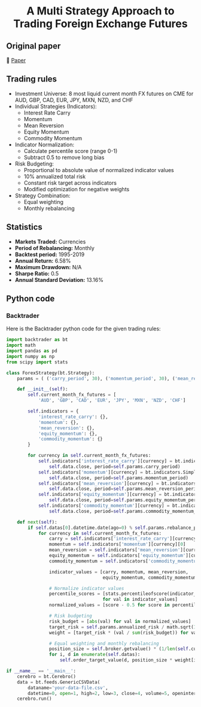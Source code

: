 <div align="center">
  <h1>A Multi Strategy Approach to Trading Foreign Exchange Futures</h1>
</div>

## Original paper

📕 [Paper](https://papers.ssrn.com/sol3/papers.cfm?abstract_id=3322717)

## Trading rules

- Investment Universe: 8 most liquid current month FX futures on CME for AUD, GBP, CAD, EUR, JPY, MXN, NZD, and CHF
- Individual Strategies (Indicators):
    - Interest Rate Carry
    - Momentum
    - Mean Reversion
    - Equity Momentum
    - Commodity Momentum
- Indicator Normalization:
    - Calculate percentile score (range 0-1)
    - Subtract 0.5 to remove long bias
- Risk Budgeting:
    - Proportional to absolute value of normalized indicator values
    - 10% annualized total risk
    - Constant risk target across indicators
    - Modified optimization for negative weights
- Strategy Combination:
    - Equal weighting
    - Monthly rebalancing

## Statistics

- **Markets Traded:** Currencies
- **Period of Rebalancing:** Monthly
- **Backtest period:** 1995-2019
- **Annual Return:** 6.58%
- **Maximum Drawdown:** N/A
- **Sharpe Ratio:** 0.5
- **Annual Standard Deviation:** 13.16%

## Python code

### Backtrader

Here is the Backtrader python code for the given trading rules:

```python
import backtrader as bt
import math
import pandas as pd
import numpy as np
from scipy import stats

class ForexStrategy(bt.Strategy):
    params = ( ('carry_period', 30), ('momentum_period', 30), ('mean_reversion_period', 30), ('equity_momentum_period', 30), ('commodity_momentum_period', 30), ('rebalance_period', 30), ('annualized_risk', 0.1), )

    def __init__(self):
        self.current_month_fx_futures = [
            'AUD', 'GBP', 'CAD', 'EUR', 'JPY', 'MXN', 'NZD', 'CHF']

        self.indicators = {
            'interest_rate_carry': {},
            'momentum': {},
            'mean_reversion': {},
            'equity_momentum': {},
            'commodity_momentum': {}
        }

        for currency in self.current_month_fx_futures:
            self.indicators['interest_rate_carry'][currency] = bt.indicators.SimpleMovingAverage(
                self.data.close, period=self.params.carry_period)
            self.indicators['momentum'][currency] = bt.indicators.SimpleMovingAverage(
                self.data.close, period=self.params.momentum_period)
            self.indicators['mean_reversion'][currency] = bt.indicators.SimpleMovingAverage(
                self.data.close, period=self.params.mean_reversion_period)
            self.indicators['equity_momentum'][currency] = bt.indicators.SimpleMovingAverage(
                self.data.close, period=self.params.equity_momentum_period)
            self.indicators['commodity_momentum'][currency] = bt.indicators.SimpleMovingAverage(
                self.data.close, period=self.params.commodity_momentum_period)

    def next(self):
        if self.datas[0].datetime.date(ago=0) % self.params.rebalance_period == 0:
            for currency in self.current_month_fx_futures:
                carry = self.indicators['interest_rate_carry'][currency][0]
                momentum = self.indicators['momentum'][currency][0]
                mean_reversion = self.indicators['mean_reversion'][currency][0]
                equity_momentum = self.indicators['equity_momentum'][currency][0]
                commodity_momentum = self.indicators['commodity_momentum'][currency][0]

                indicator_values = [carry, momentum, mean_reversion,
                                    equity_momentum, commodity_momentum]

                # Normalize indicator values
                percentile_scores = [stats.percentileofscore(indicator_values, val) / 100
                                    for val in indicator_values]
                normalized_values = [score - 0.5 for score in percentile_scores]

                # Risk budgeting
                risk_budget = [abs(val) for val in normalized_values]
                target_risk = self.params.annualized_risk / math.sqrt(12)
                weight = [target_risk * (val / sum(risk_budget)) for val in risk_budget]

                # Equal weighting and monthly rebalancing
                position_size = self.broker.getvalue() * (1/len(self.current_month_fx_futures))
                for i, d in enumerate(self.datas):
                    self.order_target_value(d, position_size * weight[i])

if __name__ == '__main__':
    cerebro = bt.Cerebro()
    data = bt.feeds.GenericCSVData(
        dataname='your-data-file.csv',
        datetime=0, open=1, high=2, low=3, close=4, volume=5, openinterest=-1)
    cerebro.run()
```
